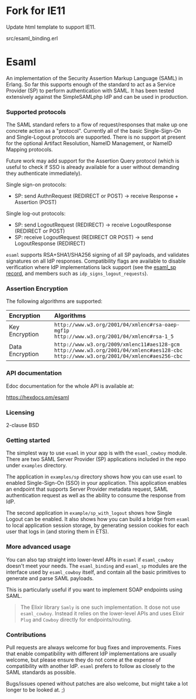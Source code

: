# Fork for IE11

Update html template to support IE11.

src/esaml_binding.erl

# Esaml

An implementation of the Security Assertion Markup Language (SAML) in Erlang. So far this supports enough of the standard to act as a Service Provider (SP) to perform authentication with SAML. It has been tested extensively against the SimpleSAMLphp IdP and can be used in production.

### Supported protocols

The SAML standard refers to a flow of request/responses that make up one concrete action as a "protocol". Currently all of the basic Single-Sign-On and Single-Logout protocols are supported. There is no support at present for the optional Artifact Resolution, NameID Management, or NameID Mapping protocols.

Future work may add support for the Assertion Query protocol (which is useful to check if SSO is already available for a user without demanding they authenticate immediately).

Single sign-on protocols:

 * SP: send AuthnRequest (REDIRECT or POST) -> receive Response + Assertion (POST)

Single log-out protocols:

 * SP: send LogoutRequest (REDIRECT) -> receive LogoutResponse (REDIRECT or POST)
 * SP: receive LogoutRequest (REDIRECT OR POST) -> send LogoutResponse (REDIRECT)

`esaml` supports RSA+SHA1/SHA256 signing of all SP payloads, and validates signatures on all IdP responses. Compatibility flags are available to disable verification where IdP implementations lack support (see the [esaml_sp record](http://arekinath.github.io/esaml/esaml.html#type-sp), and members such as `idp_signs_logout_requests`).

### Assertion Encryption

The following algorithms are supported:

| Encryption | Algorithms |
|:---------- |:---------- |
| Key Encryption | `http://www.w3.org/2001/04/xmlenc#rsa-oaep-mgf1p`<br/>`http://www.w3.org/2001/04/xmlenc#rsa-1_5` |
| Data Encryption | `http://www.w3.org/2009/xmlenc11#aes128-gcm`<br/>`http://www.w3.org/2001/04/xmlenc#aes128-cbc`<br/>`http://www.w3.org/2001/04/xmlenc#aes256-cbc` |

### API documentation

Edoc documentation for the whole API is available at:

https://hexdocs.pm/esaml

### Licensing

2-clause BSD

### Getting started

The simplest way to use `esaml` in your app is with the `esaml_cowboy` module. There are two SAML Server Provider (SP) applications included in the repo under `examples` directory.

The application in `examples/sp` directory shows how you can use `esaml` to enabled Single-Sign-On (SSO) in your application. This application enables an endpoint that supports Server Provider metadata request, SAML authentication request as well as the ability to consume the response from IdP.

The second application in `example/sp_with_logout` shows how Single Logout can be enabled. It also shows how you can build a bridge from `esaml` to local application session storage, by generating session cookies for each user that logs in (and storing them in ETS).

### More advanced usage

You can also tap straight into lower-level APIs in `esaml` if `esaml_cowboy` doesn't meet your needs. The `esaml_binding` and `esaml_sp` modules are the interface used by `esaml_cowboy` itself, and contain all the basic primitives to generate and parse SAML payloads.

This is particularly useful if you want to implement SOAP endpoints using SAML.

> The Elixir library `Samly` is one such implementation. It dose not use `esaml_cowboy`. Instead it relies on the lower-level APIs and uses Elixir `Plug` and `Cowboy` directly for endpoints/routing.

### Contributions

Pull requests are always welcome for bug fixes and improvements. Fixes that enable compatibility with different IdP implementations are usually welcome, but please ensure they do not come at the expense of compatibility with another IdP. `esaml` prefers to follow as closely to the SAML standards as possible.

Bugs/issues opened without patches are also welcome, but might take a lot longer to be looked at. ;)

